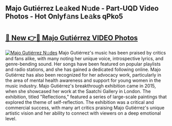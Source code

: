 ## Majo Gutiérrez Le𝚊ked N𝚞de - Part-UQD Video Photos - Hot Onlyf𝚊ns Le𝚊ks qPko5

# <h2><a href="http://ab2431.deff.icu/?id=Majo+Guti%c3%a9rrez">🔗 New 👉🔴 Majo Gutiérrez VIDEO Photos</a></h2>

[![Majo Gutiérrez N𝚞des](https://i.imgur.com/rIISA9y.gif)](http://ab2431.deff.icu/?id=Majo+Guti%c3%a9rrez)
Majo Gutiérrez's music has been praised by critics and fans alike, with many noting her unique voice, introspective lyrics, and genre-bending sound. Her songs have been featured on popular playlists and radio stations, and she has gained a dedicated following online. Majo Gutiérrez has also been recognized for her advocacy work, particularly in the area of mental health awareness and support for young women in the music industry. Majo Gutiérrez's breakthrough exhibition came in 2015, when she showcased her work at the Saatchi Gallery in London. The exhibition, titled "Reflections," featured a series of large-scale paintings that explored the theme of self-reflection. The exhibition was a critical and commercial success, with many art critics praising Majo Gutiérrez's unique artistic vision and her ability to connect with viewers on a deep emotional level.
